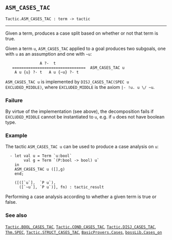 ## `ASM_CASES_TAC`

``` hol4
Tactic.ASM_CASES_TAC : term -> tactic
```

------------------------------------------------------------------------

Given a term, produces a case split based on whether or not that term is
true.

Given a term `u`, `ASM_CASES_TAC` applied to a goal produces two
subgoals, one with `u` as an assumption and one with `~u`:

``` hol4
               A ?-  t
   ================================  ASM_CASES_TAC u
    A u {u} ?- t   A u {~u} ?- t
```

`ASM_CASES_TAC u` is implemented by
`DISJ_CASES_TAC(SPEC u EXCLUDED_MIDDLE)`, where `EXCLUDED_MIDDLE` is the
axiom `|- !u. u \/ ~u`.

### Failure

By virtue of the implementation (see above), the decomposition fails if
`EXCLUDED_MIDDLE` cannot be instantiated to `u`, e.g. if `u` does not
have boolean type.

### Example

The tactic `ASM_CASES_TAC u` can be used to produce a case analysis on
`u`:

``` hol4
  - let val u = Term `u:bool`
        val g = Term `(P:bool -> bool) u`
    in
    ASM_CASES_TAC u ([],g)
    end;

    ([([`u`],  `P u`),
      ([`~u`], `P u`)], fn) : tactic_result
```

Performing a case analysis according to whether a given term is true or
false.

### See also

[`Tactic.BOOL_CASES_TAC`](#Tactic.BOOL_CASES_TAC),
[`Tactic.COND_CASES_TAC`](#Tactic.COND_CASES_TAC),
[`Tactic.DISJ_CASES_TAC`](#Tactic.DISJ_CASES_TAC),
[`Thm.SPEC`](#Thm.SPEC),
[`Tactic.STRUCT_CASES_TAC`](#Tactic.STRUCT_CASES_TAC),
[`BasicProvers.Cases`](#BasicProvers.Cases),
[`bossLib.Cases_on`](#bossLib.Cases_on)
